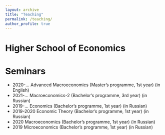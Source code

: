 ```yaml
---
layout: archive
title: "Teaching"
permalink: /teaching/
author_profile: true
---
```


Higher School of Economics
======
Seminars
======
* 2020-... Advanced Macroeconomics (Master’s programme, 1st year) (in English)
* 2021-... Macroeconomics-2 (Bachelor’s programme, 3rd year) (in Russian)
* 2019-... Economics (Bachelor’s programme, 1st year) (in Russian)
* 2019-2020 Economic Theory (Bachelor’s programme, 1st year) (in Russian)
* 2020 Macroeconomics (Bachelor’s programme, 1st year) (in Russian)
* 2019 Microeconomics (Bachelor’s programme, 1st year) (in Russian)
